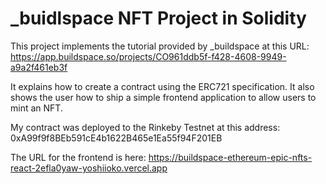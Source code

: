 # _buidlspace NFT Project in Solidity

This project implements the tutorial provided by _buildspace at this URL:
https://app.buildspace.so/projects/CO961ddb5f-f428-4608-9949-a9a2f461eb3f

It explains how to create a contract using the ERC721 specification. It also shows the user how to ship a simple frontend application to allow users to mint an NFT.

My contract was deployed to the Rinkeby Testnet at this address: 0xA99f9f8BEb591cE4b1622B465e1Ea55f94F201EB

The URL for the frontend is here: https://buildspace-ethereum-epic-nfts-react-2efla0yaw-yoshiioko.vercel.app
